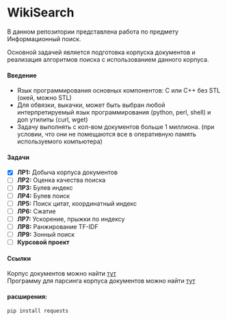 # WikiSearch
В данном репозитории представлена работа по предмету Информационный поиск.<br>

Основной задачей является подготовка корпуска документов и реализация алгоритмов поиска с использованием данного корпуса.

#### Введение
- Язык программирования основных компонентов: C или C++ без STL (окей, можно STL)
- Для обвязки, выкачки, может быть выбран любой интерпретируемый язык программирования (python, perl, shell) и доп утилиты (curl, wget)
- Задачу выполнять с кол-вом документов больше 1 миллиона. (при условии, что они не помещаются все в оперативную память используемого компьютера)


#### Задачи
- [x] **ЛР1:** Добыча корпуса документов
- [ ] **ЛР2:** Оценка качества поиска
- [ ] **ЛР3:** Булев индекс
- [ ] **ЛР4:** Булев поиск
- [ ] **ЛР5:** Поиск цитат, координатный индекс
- [ ] **ЛР6:** Сжатие
- [ ] **ЛР7:** Ускорение, прыжки по индексу
- [ ] **ЛР8:** Ранжирование TF-IDF
- [ ] **ЛР9:** Зонный поиск
- [ ] **Курсовой проект**

#### Ссылки
Корпус документов можно найти [тут](https://github.com/patison5/WikiSearch/tree/main/habr) <br />
Программу для парсинга корпуса документов можно найти [тут](https://github.com/patison5/WikiSearch/tree/main/WParser)

#### расширения:
```
pip install requests
```